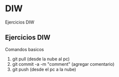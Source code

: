 # DIW

Ejercicios DIW

## Ejercicios DIW 

Comandos basicos

1. git pull (desde la nube al pc)
2. git commit -a -m "comment" (agregar comentario)
3. git push (desde el pc a la nube)
